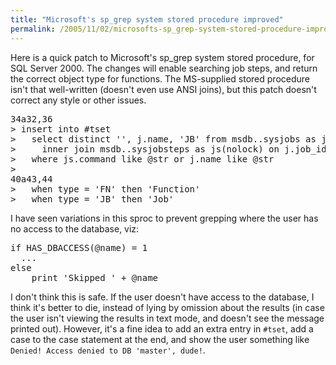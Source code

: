 ```yaml
---
title: "Microsoft's sp_grep system stored procedure improved"
permalink: /2005/11/02/microsofts-sp_grep-system-stored-procedure-improved/
---
```

Here is a quick patch to Microsoft's sp_grep system stored procedure, for SQL Server 2000. The changes will enable searching job steps, and return the correct object type for functions. The MS-supplied stored procedure isn't that well-written (doesn't even use ANSI joins), but this patch doesn't correct any style or other issues.

<pre>34a32,36
&gt; insert into #tset
&gt;   select distinct '', j.name, 'JB' from msdb..sysjobs as j(nolock)
&gt;     inner join msdb..sysjobsteps as js(nolock) on j.job_id = js.job_id
&gt;   where js.command like @str or j.name like @str
&gt; 
40a43,44
&gt;   when type = 'FN' then 'Function'
&gt;   when type = 'JB' then 'Job'</pre>

I have seen variations in this sproc to prevent grepping where the user has no access to the database, viz:

<pre>if HAS_DBACCESS(@name) = 1
  ...
else
    print 'Skipped ' + @name</pre>

I don't think this is safe. If the user doesn't have access to the database, I think it's better to die, instead of lying by omission about the results (in case the user isn't viewing the results in text mode, and doesn't see the message printed out). However, it's a fine idea to add an extra entry in `#tset`, add a case to the case statement at the end, and show the user something like `Denied! Access denied to DB 'master', dude!`.
